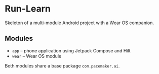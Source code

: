 # Run-Learn

Skeleton of a multi-module Android project with a Wear OS companion.

## Modules
- `app` – phone application using Jetpack Compose and Hilt
- `wear` – Wear OS module

Both modules share a base package `com.pacemaker.ai`.

